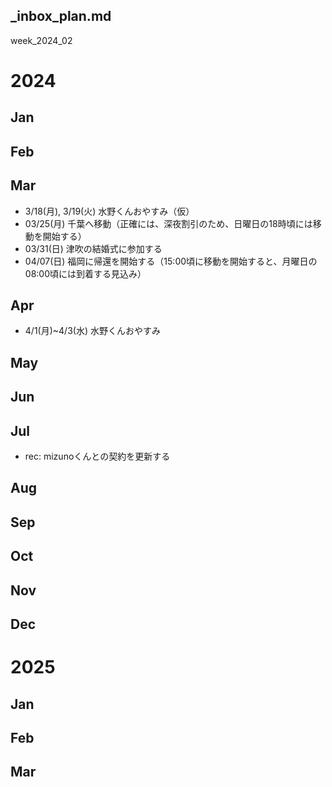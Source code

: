 _inbox_plan.md
---

week_2024_02

# 2024
## Jan
## Feb

## Mar
- 3/18(月), 3/19(火) 水野くんおやすみ（仮）
- 03/25(月) 千葉へ移動（正確には、深夜割引のため、日曜日の18時頃には移動を開始する）
- 03/31(日) 津吹の結婚式に参加する
- 04/07(日) 福岡に帰還を開始する（15:00頃に移動を開始すると、月曜日の08:00頃には到着する見込み）

## Apr
- 4/1(月)~4/3(水) 水野くんおやすみ

## May

## Jun

## Jul
- rec: mizunoくんとの契約を更新する

## Aug

## Sep

## Oct

## Nov

## Dec

# 2025
## Jan
## Feb
## Mar